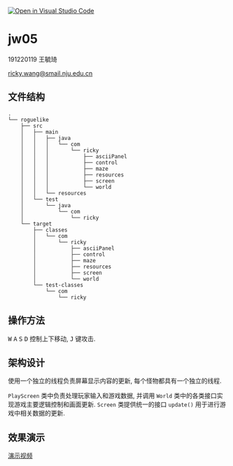 [![Open in Visual Studio Code](https://classroom.github.com/assets/open-in-vscode-f059dc9a6f8d3a56e377f745f24479a46679e63a5d9fe6f495e02850cd0d8118.svg)](https://classroom.github.com/online_ide?assignment_repo_id=6245499&assignment_repo_type=AssignmentRepo)
# jw05
191220119 王毓琦

ricky.wang@smail.nju.edu.cn

## 文件结构

```
.
└── roguelike
    ├── src
    │   ├── main
    │   │   ├── java
    │   │   │   └── com
    │   │   │       └── ricky
    │   │   │           ├── asciiPanel
    │   │   │           ├── control
    │   │   │           ├── maze
    │   │   │           ├── resources
    │   │   │           ├── screen
    │   │   │           └── world
    │   │   └── resources
    │   └── test
    │       └── java
    │           └── com
    │               └── ricky
    └── target
        ├── classes
        │   └── com
        │       └── ricky
        │           ├── asciiPanel
        │           ├── control
        │           ├── maze
        │           ├── resources
        │           ├── screen
        │           └── world
        └── test-classes
            └── com
                └── ricky
```

## 操作方法

<kbd>W</kbd> <kbd>A</kbd> <kbd>S</kbd> <kbd>D</kbd> 控制上下移动, <kbd>J</kbd> 键攻击.

## 架构设计

使用一个独立的线程负责屏幕显示内容的更新, 每个怪物都具有一个独立的线程.

`PlayScreen` 类中负责处理玩家输入和游戏数据, 并调用 `World` 类中的各类接口实现游戏主要逻辑控制和画面更新. `Screen` 类提供统一的接口 `update()` 用于进行游戏中相关数据的更新.

## 效果演示
[演示视频](./demo.mp4)
